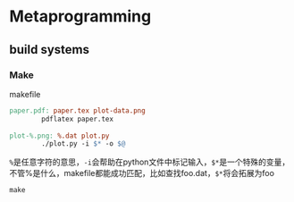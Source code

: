 # Metaprogramming

## build systems

### Make

makefile

```makefile
paper.pdf: paper.tex plot-data.png
		pdflatex paper.tex
		
plot-%.png: %.dat plot.py
		./plot.py -i $* -o $@
```

`%`是任意字符的意思，`-i`会帮助在python文件中标记输入，`$*`是一个特殊的变量，不管%是什么，makefile都能成功匹配，比如查找foo.dat，`$*`将会拓展为foo

```shell
make
```

